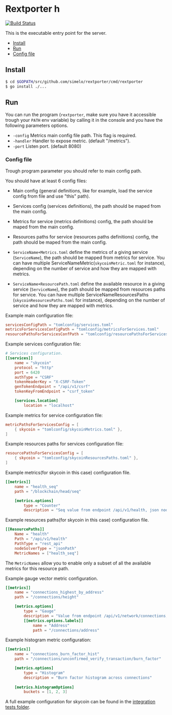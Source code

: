 
# Rextporter h


[![Build Status](https://travis-ci.org/simelo/rextporter.svg?branch=develop)](https://travis-ci.org/simelo/rextporter)

This is the executable entry point for the server.
- [Install](#install)
- [Run](#run)
- [Config file](#config-file)

## Install

```bash
$ cd $GOPATH/src/github.com/simelo/rextporter/cmd/rextporter
$ go install ./...
```

## Run

You can run the program (`rextporter`, make sure you have it accessible trough your `PATH` env variable) by calling it in the console and you have the following parameters options.

 - `-config` Metrics main config file path. This flag is required.
 - `-handler` Handler to expose metric. (default "/metrics").
 - `-port` Listen port. (default 8080)

### Config file

Trough program parameter you should refer to main config path.

You should have at least 6 config files:

- Main config (general definitions, like for example, load the service config from file and use "this" path).

- Services config (services definitions), the path should be maped from the main config.

- Metrics for service (metrics definitions) config, the path should be maped from the main config.

- Resources paths for service (resources paths definitions) config, the path should be maped from the main config.

- `ServiceName+Metrics.toml` define the metrics of a giving service (`ServiceName`), the path should be mapped from metrics for service. You can have multiple ServiceNameMetric(`skycoinMetric.toml` for instance), depending on the number of service and how they are mapped with metrics.

- `ServiceName+ResourcePath.toml` define the available resource in a giving service (`ServiceName`), the path should be mapped from resources paths for service. You can have multiple ServiceNameResourcesPaths (`skycoinResourcesPaths.toml` for instance), depending on the number of service and how they are mapped with metrics.

Example main configuration file:
```toml
servicesConfigPath = "tomlconfig/services.toml"
metricsForServicesConfigPath = "tomlconfig/metricsForServices.toml"
resourcePathsForServicesConfPath = "tomlconfig/resourcePathsForServices.toml"
```

Example services configuration file:
```toml
# Services configuration.
[[services]]
	name = "skycoin"
	protocol = "http"
	port = 6420
	authType = "CSRF"
	tokenHeaderKey = "X-CSRF-Token"
	genTokenEndpoint = "/api/v1/csrf"
	tokenKeyFromEndpoint = "csrf_token"

	[services.location]
		location = "localhost"

```

Example metrics for service configuration file:
```toml
metricPathsForServicesConfig = [
	{ skycoin = "tomlconfig/skycoinMetrics.toml" },
]
```

Example resources paths for services configuration file:
```toml
resourcePathsForServicesConfig = [
	{ skycoin = "tomlconfig/skycoinResourcesPaths.toml" },
]
```

Example metrics(for skycoin in this case) configuration file.
```toml
[[metrics]]
	name = "health_seq"
	path = "/blockchain/head/seq"

	[metrics.options]
		type = "Counter"
		description = "Seq value from endpoint /api/v1/health, json node blockchain -> head -> seq"
```

Example resources paths(for skycoin in this case) configuration file.
```toml
[[ResourcePaths]]
	Name = "health"
	Path = "/api/v1/health"
	PathType = "rest_api"
	nodeSolverType = "jsonPath"
	MetricNames = ["health_seq"]
```
The `MetricNames` allow you to enable only a subset of all the available metrics for this resource path.

Example gauge vector metric configuration.
```toml
[[metrics]]
	name = "connections_highest_by_address"
	path = "/connections/height"

	[metrics.options]
		type = "Gauge"
		description = "Value from endpoint /api/v1/network/connections, json node connections -> highest" 
		[[metrics.options.labels]]
			name = "Address"
			path = "/connections/address"
```

Example histogram metric configuration:
```toml
[[metrics]]
	name = "connections_burn_factor_hist"
	path = "/connections/unconfirmed_verify_transaction/burn_factor"

	[metrics.options]
		type = "Histogram"
		description = "Burn factor histogram across connections"
	
	[metrics.histogramOptions]
		buckets = [1, 2, 3]
```

A full example configuration for skycoin can be found in the [integration tests folder](https://github.com/simelo/rextporter/tree/master/test/integration/skycoin/tomlconfig).
